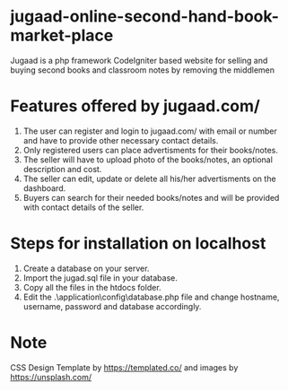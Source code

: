 # jugaad-online-second-hand-book-market-place
Jugaad is a php framework CodeIgniter based website for selling and buying second books and classroom notes by removing the middlemen
# Features offered by jugaad.com/
1. The user can register and login to jugaad.com/ with email or number and have to provide other necessary contact details.
2. Only registered users can place advertisments for their books/notes.
3. The seller will have to upload photo of the books/notes, an optional description and cost.
4. The seller can edit, update or delete all his/her advertisments on the dashboard. 
5. Buyers can search for their needed books/notes and will be provided with contact details of the seller.

# Steps for installation on localhost
1. Create a database on your server.
2. Import the jugad.sql file in your database.
3. Copy all the files in the htdocs folder.
4. Edit the .\application\config\database.php file and change hostname, username, password and database accordingly.


# Note
CSS Design Template by https://templated.co/ and images by https://unsplash.com/
